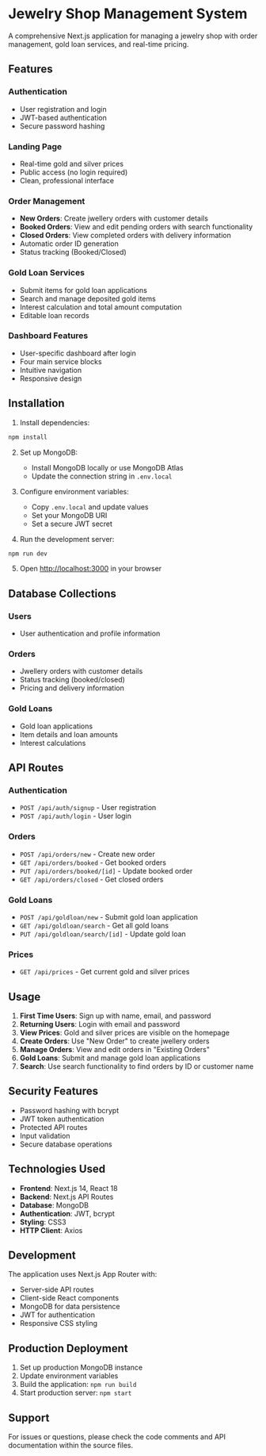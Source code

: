 # Jewelry Shop Management System

A comprehensive Next.js application for managing a jewelry shop with order management, gold loan services, and real-time pricing.

## Features

### Authentication
- User registration and login
- JWT-based authentication
- Secure password hashing

### Landing Page
- Real-time gold and silver prices
- Public access (no login required)
- Clean, professional interface

### Order Management
- **New Orders**: Create jwellery orders with customer details
- **Booked Orders**: View and edit pending orders with search functionality
- **Closed Orders**: View completed orders with delivery information
- Automatic order ID generation
- Status tracking (Booked/Closed)

### Gold Loan Services
- Submit items for gold loan applications
- Search and manage deposited gold items
- Interest calculation and total amount computation
- Editable loan records

### Dashboard Features
- User-specific dashboard after login
- Four main service blocks
- Intuitive navigation
- Responsive design

## Installation

1. Install dependencies:
```bash
npm install
```

2. Set up MongoDB:
   - Install MongoDB locally or use MongoDB Atlas
   - Update the connection string in `.env.local`

3. Configure environment variables:
   - Copy `.env.local` and update values
   - Set your MongoDB URI
   - Set a secure JWT secret

4. Run the development server:
```bash
npm run dev
```

5. Open [http://localhost:3000](http://localhost:3000) in your browser

## Database Collections

### Users
- User authentication and profile information

### Orders
- Jwellery orders with customer details
- Status tracking (booked/closed)
- Pricing and delivery information

### Gold Loans
- Gold loan applications
- Item details and loan amounts
- Interest calculations

## API Routes

### Authentication
- `POST /api/auth/signup` - User registration
- `POST /api/auth/login` - User login

### Orders
- `POST /api/orders/new` - Create new order
- `GET /api/orders/booked` - Get booked orders
- `PUT /api/orders/booked/[id]` - Update booked order
- `GET /api/orders/closed` - Get closed orders

### Gold Loans
- `POST /api/goldloan/new` - Submit gold loan application
- `GET /api/goldloan/search` - Get all gold loans
- `PUT /api/goldloan/search/[id]` - Update gold loan

### Prices
- `GET /api/prices` - Get current gold and silver prices

## Usage

1. **First Time Users**: Sign up with name, email, and password
2. **Returning Users**: Login with email and password
3. **View Prices**: Gold and silver prices are visible on the homepage
4. **Create Orders**: Use "New Order" to create jwellery orders
5. **Manage Orders**: View and edit orders in "Existing Orders"
6. **Gold Loans**: Submit and manage gold loan applications
7. **Search**: Use search functionality to find orders by ID or customer name

## Security Features

- Password hashing with bcrypt
- JWT token authentication
- Protected API routes
- Input validation
- Secure database operations

## Technologies Used

- **Frontend**: Next.js 14, React 18
- **Backend**: Next.js API Routes
- **Database**: MongoDB
- **Authentication**: JWT, bcrypt
- **Styling**: CSS3
- **HTTP Client**: Axios

## Development

The application uses Next.js App Router with:
- Server-side API routes
- Client-side React components
- MongoDB for data persistence
- JWT for authentication
- Responsive CSS styling

## Production Deployment

1. Set up production MongoDB instance
2. Update environment variables
3. Build the application: `npm run build`
4. Start production server: `npm start`

## Support

For issues or questions, please check the code comments and API documentation within the source files.